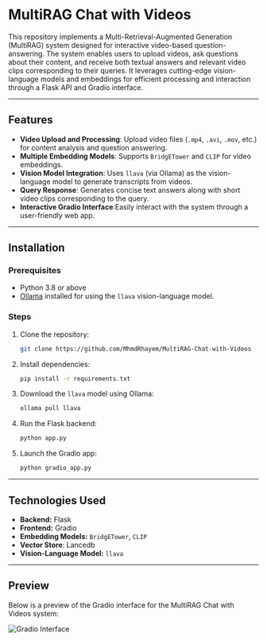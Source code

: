 # MultiRAG Chat with Videos

This repository implements a Multi-Retrieval-Augmented Generation (MultiRAG) system designed for interactive video-based question-answering. The system enables users to upload videos, ask questions about their content, and receive both textual answers and relevant video clips corresponding to their queries. It leverages cutting-edge vision-language models and embeddings for efficient processing and interaction through a Flask API and Gradio interface.

---

## Features

- **Video Upload and Processing**: Upload video files (`.mp4`, `.avi`, `.mov`, etc.) for content analysis and question answering.
- **Multiple Embedding Models**: Supports `BridgETower` and `CLIP` for video embeddings.
- **Vision Model Integration**: Uses `llava` (via Ollama) as the vision-language model to generate transcripts from videos.
- **Query Response**: Generates concise text answers along with short video clips corresponding to the query.
- **Interactive Gradio Interface**:Easily interact with the system through a user-friendly web app.

---

## Installation

### Prerequisites
- Python 3.8 or above
- [Ollama](https://ollama.com) installed for using the `llava` vision-language model.

### Steps
1. Clone the repository:
   ```bash
   git clone https://github.com/MhmdRhayem/MultiRAG-Chat-with-Videos
   ```

2. Install dependencies:
   ```bash
   pip install -r requirements.txt
   ```

3. Download the `llava` model using Ollama:
   ```bash
   ollama pull llava
   ```

4. Run the Flask backend:
   ```bash
   python app.py
   ```

5. Launch the Gradio app:
   ```bash
   python gradio_app.py
   ```

---

## Technologies Used
- **Backend:** Flask
- **Frontend:** Gradio
- **Embedding Models:** `BridgETower`, `CLIP`
- **Vector Store**: Lancedb
- **Vision-Language Model:** `llava`

---

## Preview
Below is a preview of the Gradio interface for the MultiRAG Chat with Videos system:

![Gradio Interface](./image.gif)
